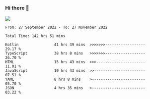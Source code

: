 ### Hi there 👋

<!--<a href="https://github.com/search?o=desc&q=author%3Abushiyi&s=committer-date&type=Commits">-->
<!--    <img align="center" height = "178" src="https://github-readme-stats.vercel.app/api?username=bushiyi&count_private=true&show_icons=true&theme=noctis_minimus&hide=contribs&include_all_commits=true" />-->
<!--</a>-->
<!--<a href="https://github.com/bushiyi?tab=repositories">-->
<!--    <img align="center" height = "178" src="https://github-readme-stats.vercel.app/api/top-langs/?username=bushiyi&count_private=true&theme=noctis_minimus" />-->
<!--</a>-->
 
<!-- [![Ashutosh's github activity graph](https://activity-graph.herokuapp.com/graph?username=bushiyi&theme=react&bg_color=1B2932&point=698B69&line=698B69)](https://github.com/ashutosh00710/github-readme-activity-graph)
 -->


![](https://raw.githubusercontent.com/bushiyi/bushiyi/master/assets/github-contribution-grid-snake.svg)

<!--START_SECTION:waka-->

```text
From: 27 September 2022 - To: 27 November 2022

Total Time: 142 hrs 51 mins

Kotlin                41 hrs 39 mins  >>>>>>>------------------   29.17 %
TypeScript            38 hrs 8 mins   >>>>>>>------------------   26.70 %
HTML                  15 hrs 43 mins  >>>----------------------   11.01 %
JavaScript            10 hrs 43 mins  >>-----------------------   07.51 %
YAML                  8 hrs 8 mins    >------------------------   05.70 %
JSON                  4 hrs 35 mins   >------------------------   03.22 %
```

<!--END_SECTION:waka-->

